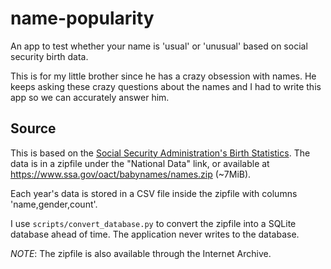 name-popularity
================
An app to test whether your name is 'usual' or 'unusual'
based on social security birth data.

This is for my little brother since he has a crazy obsession with names.
He keeps asking these crazy questions about 
the names and I had to write this app so we can accurately answer him.

## Source
This is based on the [Social Security Administration's Birth Statistics](https://www.ssa.gov/oact/babynames/limits.html). The data is in a zipfile under the "National Data" link, or available at <https://www.ssa.gov/oact/babynames/names.zip> (~7MiB).

Each year's data is stored in a CSV file inside the zipfile with columns 'name,gender,count'.
 
I use `scripts/convert_database.py` to convert the zipfile into a SQLite database ahead of time. The application never writes to the database.

*NOTE*: The zipfile is also available through the Internet Archive.
